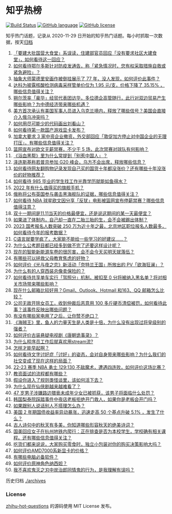 # 知乎热榜
[![Build Status](https://github.com/ToWeLong/zhihu-hot-questions/workflows/CI/badge.svg)](https://github.com/ToWeLong/zhihu-hot-questions/actions)
[![GitHub language](https://img.shields.io/badge/language-golang-orange.svg)](https://golang.org/)
[![GitHub license](https://img.shields.io/github/license/ToWeLong/zhihu-hot-questions)](https://github.com/ToWeLong/zhihu-hot-questions/blob/main/LICENSE)

知乎热门话题，记录从 2020-11-29 日开始的知乎热门话题。每小时抓取一次数据，按天[归档](./archives)

<!-- BEGIN -->

1. [「要建大批国营大食堂」系误读，住建部官员回应「没有要求社区大建食堂」，如何看待这一回应？](https://www.zhihu.com/question/564392296)
1. [如何看待鄂尔多斯针对防疫发通告，称「紧急情况时，您有权采取措施自救或紧急避险」？](https://www.zhihu.com/question/564475692)
1. [抽象大师蒙德里安画作被倒挂展示了 77 年，没人发现，如何评价此事件？](https://www.zhihu.com/question/564437658)
1. [达科为披露核酸检测病毒采样管单价仅为 1.95 元/支，价格下降了 35.15% ，哪些信息值得关注？](https://www.zhihu.com/question/564430697)
1. [朔尔茨率「豪华」经贸代表团访华，多位德企高管随行，此行对双边贸易产生哪些影响？为中德经济带来哪些机遇？](https://www.zhihu.com/question/564443489)
1. [美方首次承认有美国军事人员进入乌克兰境内，释放了哪些信号？美国会直接介入俄乌冲突吗？](https://www.zhihu.com/question/564369823)
1. [如何用尽可能少的代码画出刘看山？](https://www.zhihu.com/question/562207001)
1. [如何看待第一款国产游戏显卡发布？](https://www.zhihu.com/question/564447456)
1. [加拿大要求 3 家中资企业撤资，外交部回应「敦促加方停止对中国企业的无理打压」，有哪些信息值得关注？](https://www.zhihu.com/question/564430095)
1. [篮网宣布对欧文无薪禁赛，不少于 5 场，此次禁赛对球队有何影响？](https://www.zhihu.com/question/564576459)
1. [《浴血黑帮》里为什么常提到「别惹中国人」？](https://www.zhihu.com/question/353478024)
1. [泽连斯基称若普京参加 G20 峰会，乌方不会出席，释放哪些信息？](https://www.zhihu.com/question/564594333)
1. [如何看待网友翻购物记录发现自己买的国货十年都没涨价？还有哪些十年没涨价的好物推荐？](https://www.zhihu.com/question/564439693)
1. [如何看待 985 毕业的学生找工作光靠学历就能如鱼得水？](https://www.zhihu.com/question/564024089)
1. [2022 年有什么值得买的旗舰手机？](https://www.zhihu.com/question/561735243)
1. [俄称将公布英国参与袭击黑海舰队的证据，哪些信息值得关注？](https://www.zhihu.com/question/564564541)
1. [如何看待 NBA 球星欧文因分享「反犹」电影被篮网宣布停薪禁赛？哪些信息值得注意？](https://www.zhihu.com/question/564591262)
1. [双十一期间是11.11当天的价格最便宜，还是说这期间的某一天最便宜？](https://www.zhihu.com/question/66550652)
1. [如果进了体制内，自己却一直在二胎三胎的生，会不会被踢出体制？](https://www.zhihu.com/question/297695911)
1. [2023 国考报名人数突破 250 万为近十年之最，北京地区职位报名人数最多，如何看待今年的报考数据？](https://www.zhihu.com/question/564583731)
1. [C语言就要学疯了，大家能不能给一些学习的好建议……？](https://www.zhihu.com/question/374677143)
1. [为什么公考题目都已经多到做不完了还要这样设计呢？](https://www.zhihu.com/question/552337903)
1. [现在的智能新能源车卷的很厉害，会不会今天买明天就落伍？](https://www.zhihu.com/question/564003264)
1. [有哪些可以拯救父母教育焦虑的好物？](https://www.zhihu.com/question/564427288)
1. [如何评价《光与夜之恋》新活动「奈特兰王国」所放出的 PV「欲海狂澜」？](https://www.zhihu.com/question/564392974)
1. [为什么有的人穿西装总像卖保险的？](https://www.zhihu.com/question/560255420)
1. [如何看待共享单车实行「驾照分」机制，被扣至 0 分将被纳入黑名单？将对相关市场带来哪些影响？](https://www.zhihu.com/question/564584760)
1. [现在什么邮箱比较好用？Gmail、Outlook、Hotmail 和163、QQ 邮箱怎么比较？](https://www.zhihu.com/question/21270568)
1. [公司无故开除女员工，收到仲裁后恶意用 100 多斤硬币清偿被罚，如何看待此事？该事件反映出哪些问题？](https://www.zhihu.com/question/564381956)
1. [有没有哪些家电用了之后，让你赞不绝口？](https://www.zhihu.com/question/413751461)
1. [《海贼王》里，鱼人的力量天生是人类是十倍，为什么没有出现过将皇级别的强者？](https://www.zhihu.com/question/338862408)
1. [如何评价古装悬疑电视剧《唐朝诡事录》？](https://www.zhihu.com/question/555936214)
1. [为什么程序员工作后就喜欢用stream流?](https://www.zhihu.com/question/562037084)
1. [怎样才能早起啊？](https://www.zhihu.com/question/564277385)
1. [如何看待文字讨好症「讨好」的姿态，会对自身带来哪些影响？为什么我们的社交变成了现在这样的局面？](https://www.zhihu.com/question/564408360)
1. [22-23 赛季 NBA 勇士 129:130 不敌魔术，遭遇四连败，如何评价这场比赛？](https://www.zhihu.com/question/564561792)
1. [教资面试的流程都有哪些？](https://www.zhihu.com/question/432819957)
1. [假设你进入了规则类怪谈里，该如何活下去？](https://www.zhihu.com/question/514472554)
1. [为什么现在仙侠剧越来越难看了？](https://www.zhihu.com/question/293435097)
1. [47 岁男子涉嫌路边猥亵未成年少女已被抓获，该男子将面临什么处罚？](https://www.zhihu.com/question/564597735)
1. [韩国梨泰院踩踏事件中夜店老板拒绝开门救人，如果你是老板会开门吗？](https://www.zhihu.com/question/563623866)
1. [如果跟别人说话别人不搭理怎么办？](https://www.zhihu.com/question/564518374)
1. [美国 2 年期国债收益率异动暴涨，迅速走高 50 个基点升破 5.1% ，发生了什么？](https://www.zhihu.com/question/564415876)
1. [古人诗句中的秋天有多美，你知道哪些形容秋天的绝美诗词？](https://www.zhihu.com/question/564200239)
1. [国美回应女子在杭州地铁内爬行：正在排查是否为本校学生，学校确有相关课程。还有哪些信息值得关注？](https://www.zhihu.com/question/564594752)
1. [吃货们都来说说，大家购买零食时，独立小包装对你的购买决策影响大吗？](https://www.zhihu.com/question/562044015)
1. [如何评价AMD7000系新显卡的价格？](https://www.zhihu.com/question/555317936)
1. [有哪些电脑必备软件？](https://www.zhihu.com/question/322347593)
1. [如何评价原神角色纳西妲？](https://www.zhihu.com/question/563524792)
1. [我不喜欢鬼灭之刃中炭治郎同情鬼的行为，是我理解有误吗？](https://www.zhihu.com/question/352384645)

<!-- END -->

历史归档 [./archives](./archives)


### License
[zhihu-hot-questions](https://github.com/towelong/zhihu-hot-questions) 的源码使用 MIT License 发布。